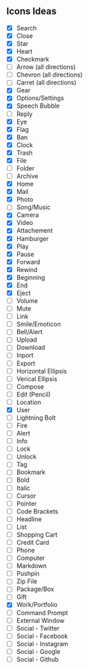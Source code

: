 ## Icons Ideas

* [x] Search
* [x] Close
* [x] Star
* [x] Heart
* [x] Checkmark
* [ ] Arrow (all directions)
* [ ] Chevron (all directions)
* [ ] Carret (all directions)
* [x] Gear
* [x] Options/Settings
* [x] Speech Bubble
* [ ] Reply
* [x] Eye
* [x] Flag
* [x] Ban
* [x] Clock
* [x] Trash
* [x] File
* [ ] Folder
* [ ] Archive
* [x] Home
* [x] Mail
* [x] Photo
* [ ] Song/Music
* [x] Camera
* [x] Video
* [x] Attachement
* [x] Hamburger
* [x] Play
* [x] Pause
* [x] Forward
* [x] Rewind
* [x] Beginning
* [x] End
* [x] Eject
* [ ] Volume
* [ ] Mute
* [ ] Link
* [ ] Smile/Emoticon
* [ ] Bell/Alert
* [ ] Upload
* [ ] Download
* [ ] Inport
* [ ] Export
* [ ] Horizontal Ellipsis
* [ ] Verical Ellipsis
* [ ] Compose
* [ ] Edit (Pencil)
* [ ] Location
* [x] User
* [ ] Lightning Bolt
* [ ] Fire
* [ ] Alert
* [ ] Info
* [ ] Lock
* [ ] Unlock
* [ ] Tag
* [ ] Bookmark
* [ ] Bold
* [ ] Italic
* [ ] Cursor
* [ ] Pointer
* [ ] Code Brackets
* [ ] Headline
* [ ] List
* [ ] Shopping Cart
* [ ] Credit Card
* [ ] Phone
* [ ] Computer
* [ ] Markdown
* [ ] Pushpin
* [ ] Zip File
* [ ] Package/Box
* [ ] Gift
* [x] Work/Portfolio
* [ ] Command Prompt
* [ ] External Window
* [ ] Social - Twitter
* [ ] Social - Facebook
* [ ] Social - Instagram
* [ ] Social - Google
* [ ] Social - Github